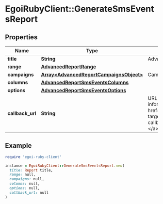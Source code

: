 # EgoiRubyClient::GenerateSmsEventsReport

## Properties

| Name | Type | Description | Notes |
| ---- | ---- | ----------- | ----- |
| **title** | **String** | Advanced report title |  |
| **range** | [**AdvancedReportRange**](AdvancedReportRange.md) |  |  |
| **campaigns** | [**Array&lt;AdvancedReportCampaignsObject&gt;**](AdvancedReportCampaignsObject.md) | Campaigns of the report |  |
| **columns** | [**AdvancedReportSmsEventsColumns**](AdvancedReportSmsEventsColumns.md) |  |  |
| **options** | [**AdvancedReportSmsEventsOptions**](AdvancedReportSmsEventsOptions.md) |  |  |
| **callback_url** | **String** | URL which will receive the information of the report &lt;a href&#x3D;&#39;/usecases/callbacks/&#39; target&#x3D;&#39;_blank&#39;&gt;[Go to callback documentation]&lt;/a&gt; | [optional] |

## Example

```ruby
require 'egoi-ruby-client'

instance = EgoiRubyClient::GenerateSmsEventsReport.new(
  title: Report title,
  range: null,
  campaigns: null,
  columns: null,
  options: null,
  callback_url: null
)
```

